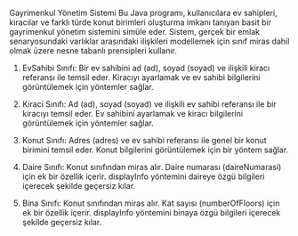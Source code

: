 Gayrimenkul Yönetim Sistemi
Bu Java programı, kullanıcılara ev sahipleri, kiracılar ve farklı türde konut birimleri oluşturma imkanı tanıyan basit bir gayrimenkul yönetim sistemini simüle eder. Sistem, gerçek bir emlak senaryosundaki varlıklar arasındaki ilişkileri modellemek için sınıf miras dahil olmak üzere nesne tabanlı prensipleri kullanır.

1. EvSahibi Sınıfı:
Bir ev sahibini ad (ad), soyad (soyad) ve ilişkili kiracı referansı ile temsil eder. Kiracıyı ayarlamak ve ev sahibi bilgilerini görüntülemek için yöntemler sağlar.

2. Kiraci Sınıfı:
Ad (ad), soyad (soyad) ve ilişkili ev sahibi referansı ile bir kiracıyı temsil eder. Ev sahibini ayarlamak ve kiracı bilgilerini görüntülemek için yöntemler sağlar.

3. Konut Sınıfı:
Adres (adres) ve ev sahibi referansı ile genel bir konut birimini temsil eder. Konut bilgilerini görüntülemek için bir yöntem sağlar.

4. Daire Sınıfı:
Konut sınıfından miras alır. Daire numarası (daireNumarasi) için ek bir özellik içerir. displayInfo yöntemini daireye özgü bilgileri içerecek şekilde geçersiz kılar.

5. Bina Sınıfı:
Konut sınıfından miras alır. Kat sayısı (numberOfFloors) için ek bir özellik içerir. displayInfo yöntemini binaya özgü bilgileri içerecek şekilde geçersiz kılar.
